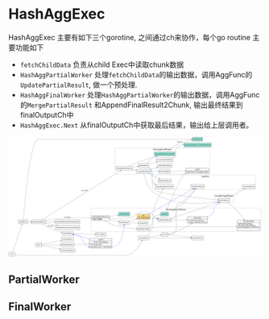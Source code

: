 # HashAggExec

HashAggExec 主要有如下三个gorotine, 之间通过ch来协作，每个go routine 主要功能如下

* `fetchChildData` 负责从child Exec中读取chunk数据
* `HashAggPartialWorker` 处理`fetchChildData`的输出数据，调用AggFunc的`UpdatePartialResult`, 做一个预处理.
* `HashAggFinalWorker` 处理`HashAggPartialWorker`的输出数据，调用AggFunc的`MergePartialResult`
和AppendFinalResult2Chunk, 输出最终结果到finalOutputCh中
* `HashAggExec.Next` 从finalOutputCh中获取最后结果，输出给上层调用者。

![](./dot/HashAggExec_Next.svg)

## PartialWorker

## FinalWorker
